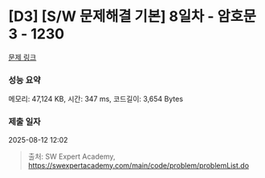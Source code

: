 # [D3] [S/W 문제해결 기본] 8일차 - 암호문3 - 1230 

[문제 링크](https://swexpertacademy.com/main/code/problem/problemDetail.do?contestProbId=AV14zIwqAHwCFAYD) 

### 성능 요약

메모리: 47,124 KB, 시간: 347 ms, 코드길이: 3,654 Bytes

### 제출 일자

2025-08-12 12:02



> 출처: SW Expert Academy, https://swexpertacademy.com/main/code/problem/problemList.do